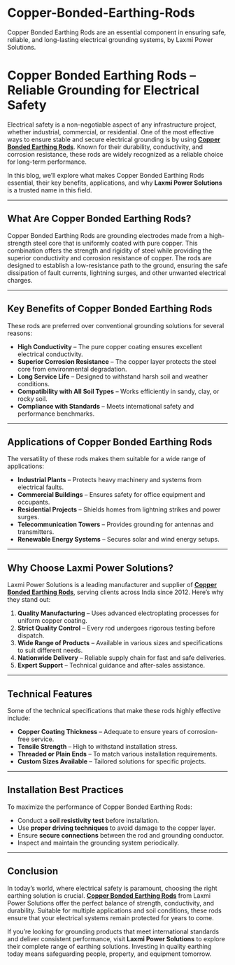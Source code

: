 # Copper-Bonded-Earthing-Rods
Copper Bonded Earthing Rods are an essential component in ensuring safe, reliable, and long-lasting electrical grounding systems, by Laxmi Power Solutions.
# Copper Bonded Earthing Rods – Reliable Grounding for Electrical Safety

Electrical safety is a non-negotiable aspect of any infrastructure project, whether industrial, commercial, or residential. One of the most effective ways to ensure stable and secure electrical grounding is by using **[Copper Bonded Earthing Rods](https://www.laxmipowersolutions.com/copper-bonded-earthing-rods.html)**. Known for their durability, conductivity, and corrosion resistance, these rods are widely recognized as a reliable choice for long-term performance.  

In this blog, we’ll explore what makes Copper Bonded Earthing Rods essential, their key benefits, applications, and why **Laxmi Power Solutions** is a trusted name in this field.

---

## What Are Copper Bonded Earthing Rods?

Copper Bonded Earthing Rods are grounding electrodes made from a high-strength steel core that is uniformly coated with pure copper. This combination offers the strength and rigidity of steel while providing the superior conductivity and corrosion resistance of copper. The rods are designed to establish a low-resistance path to the ground, ensuring the safe dissipation of fault currents, lightning surges, and other unwanted electrical charges.

---

## Key Benefits of Copper Bonded Earthing Rods

These rods are preferred over conventional grounding solutions for several reasons:

- **High Conductivity** – The pure copper coating ensures excellent electrical conductivity.
- **Superior Corrosion Resistance** – The copper layer protects the steel core from environmental degradation.
- **Long Service Life** – Designed to withstand harsh soil and weather conditions.
- **Compatibility with All Soil Types** – Works efficiently in sandy, clay, or rocky soil.
- **Compliance with Standards** – Meets international safety and performance benchmarks.

---

## Applications of Copper Bonded Earthing Rods

The versatility of these rods makes them suitable for a wide range of applications:

- **Industrial Plants** – Protects heavy machinery and systems from electrical faults.
- **Commercial Buildings** – Ensures safety for office equipment and occupants.
- **Residential Projects** – Shields homes from lightning strikes and power surges.
- **Telecommunication Towers** – Provides grounding for antennas and transmitters.
- **Renewable Energy Systems** – Secures solar and wind energy setups.

---

## Why Choose Laxmi Power Solutions?

Laxmi Power Solutions is a leading manufacturer and supplier of **[Copper Bonded Earthing Rods](https://www.laxmipowersolutions.com/copper-bonded-earthing-rods.html)**, serving clients across India since 2012. Here’s why they stand out:

1. **Quality Manufacturing** – Uses advanced electroplating processes for uniform copper coating.
2. **Strict Quality Control** – Every rod undergoes rigorous testing before dispatch.
3. **Wide Range of Products** – Available in various sizes and specifications to suit different needs.
4. **Nationwide Delivery** – Reliable supply chain for fast and safe deliveries.
5. **Expert Support** – Technical guidance and after-sales assistance.

---

## Technical Features

Some of the technical specifications that make these rods highly effective include:

- **Copper Coating Thickness** – Adequate to ensure years of corrosion-free service.
- **Tensile Strength** – High to withstand installation stress.
- **Threaded or Plain Ends** – To match various installation requirements.
- **Custom Sizes Available** – Tailored solutions for specific projects.

---

## Installation Best Practices

To maximize the performance of Copper Bonded Earthing Rods:

- Conduct a **soil resistivity test** before installation.
- Use **proper driving techniques** to avoid damage to the copper layer.
- Ensure **secure connections** between the rod and grounding conductor.
- Inspect and maintain the grounding system periodically.

---

## Conclusion

In today’s world, where electrical safety is paramount, choosing the right earthing solution is crucial. **[Copper Bonded Earthing Rods](https://www.laxmipowersolutions.com/copper-bonded-earthing-rods.html)** from Laxmi Power Solutions offer the perfect balance of strength, conductivity, and durability. Suitable for multiple applications and soil conditions, these rods ensure that your electrical systems remain protected for years to come.  

If you’re looking for grounding products that meet international standards and deliver consistent performance, visit **Laxmi Power Solutions** to explore their complete range of earthing solutions. Investing in quality earthing today means safeguarding people, property, and equipment tomorrow.
